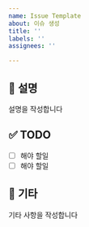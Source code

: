 ```yaml
---
name: Issue Template
about: 이슈 생성
title: ''
labels: ''
assignees: ''

---
```


## 📜 설명
설명을 작성합니다

## ✅ TODO 
- [ ] 해야 할일 
- [ ] 해야 할일

## 🔔 기타
기타 사항을 작성합니다
